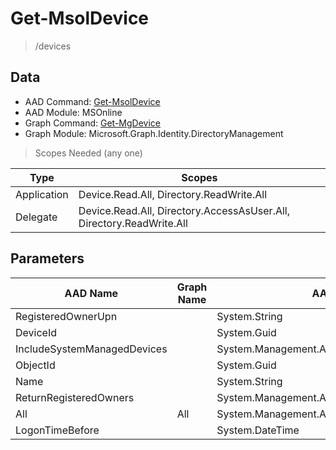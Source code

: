 # Get-MsolDevice

> /devices

## Data

+ AAD Command: [Get-MsolDevice](https://docs.microsoft.com/en-us/powershell/module/MSOnline/Get-MsolDevice)
+ AAD Module: MSOnline
+ Graph Command: [Get-MgDevice](https://docs.microsoft.com/en-us/powershell/module/Microsoft.Graph.Identity.DirectoryManagement/Get-MgDevice)
+ Graph Module: Microsoft.Graph.Identity.DirectoryManagement

> Scopes Needed (any one)

|Type|Scopes|
|---|---|
|Application|Device.Read.All, Directory.ReadWrite.All|
|Delegate|Device.Read.All, Directory.AccessAsUser.All, Directory.ReadWrite.All|

## Parameters

|AAD Name|Graph Name|AAD Type|Graph Type|Infos|
|---|---|---|---|---|
|RegisteredOwnerUpn||System.String|||
|DeviceId||System.Guid|||
|IncludeSystemManagedDevices||System.Management.Automation.SwitchParameter|||
|ObjectId||System.Guid|||
|Name||System.String|||
|ReturnRegisteredOwners||System.Management.Automation.SwitchParameter|||
|All|All|System.Management.Automation.SwitchParameter|System.Management.Automation.SwitchParameter||
|LogonTimeBefore||System.DateTime|||

